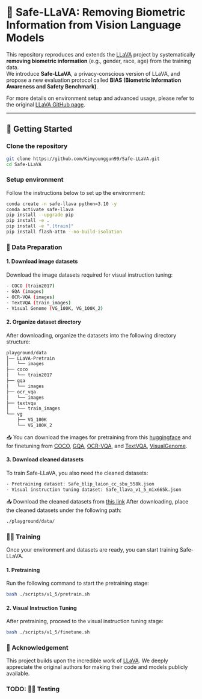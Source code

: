# 🌟 Safe-LLaVA: Removing Biometric Information from Vision Language Models

This repository reproduces and extends the [LLaVA](https://github.com/haotian-liu/LLaVA) project by systematically **removing biometric information** (e.g., gender, race, age) from the training data.  
We introduce **Safe-LLaVA**, a privacy-conscious version of LLaVA, and propose a new evaluation protocol called **BIAS (Biometric Information Awareness and Safety Benchmark)**.

For more details on environment setup and advanced usage, please refer to the original [LLaVA GitHub page](https://github.com/haotian-liu/LLaVA).

---

## 🚀 Getting Started

### Clone the repository
```bash
git clone https://github.com/Kimyounggun99/Safe-LLaVA.git
cd Safe-LLaVA
```

### Setup environment
Follow the instructions below to set up the environment:
```bash
conda create -n safe-llava python=3.10 -y
conda activate safe-llava
pip install --upgrade pip
pip install -e .
pip install -e ".[train]"
pip install flash-attn --no-build-isolation
```

### 📂 Data Preparation
#### 1. Download image datasets
Download the image datasets required for visual instruction tuning:

```bash
- COCO (train2017)
- GQA (images)
- OCR-VQA (images)
- TextVQA (train_images)
- Visual Genome (VG_100K, VG_100K_2)
```

#### 2. Organize dataset directory
After downloading, organize the datasets into the following directory structure:

```bash
playground/data
│── LLaVA-Pretrain
│   └── images
├── coco
│   └── train2017
├── gqa
│   └── images
├── ocr_vqa
│   └── images
├── textvqa
│   └── train_images
└── vg
    ├── VG_100K
    └── VG_100K_2
```
📥 You can download the images for pretraining from this [huggingface](https://huggingface.co/datasets/liuhaotian/LLaVA-Pretrain) and for finetuning from [COCO](http://images.cocodataset.org/zips/train2017.zip), [GQA](https://downloads.cs.stanford.edu/nlp/data/gqa/images.zip), [OCR-VQA](https://drive.google.com/drive/folders/1_GYPY5UkUy7HIcR0zq3ZCFgeZN7BAfm_?usp=sharing), and [TextVQA](https://dl.fbaipublicfiles.com/textvqa/images/train_val_images.zip), [VisualGenome](https://cs.stanford.edu/people/rak248/VG_100K_2/images.zip).

#### 3. Download cleaned datasets
To train Safe-LLaVA, you also need the cleaned datasets:
```bash
- Pretraining dataset: Safe_blip_laion_cc_sbu_558k.json
- Visual instruction tuning dataset: Safe_llava_v1_5_mix665k.json
```
📥 Download the cleaned datasets from [this link](https://ucf-my.sharepoint.com/my?id=%2Fpersonal%2Fyo171134%5Fucf%5Fedu%2FDocuments%2FSafe%2DLLaVA&login_hint=yo171134%40ucf%2Eedu)
After downloading, place the cleaned datasets under the following path:
```bash
./playground/data/
```

### 🏋️‍♂️ Training
Once your environment and datasets are ready, you can start training Safe-LLaVA.

#### 1. Pretraining
Run the following command to start the pretraining stage:
```bash
bash ./scripts/v1_5/pretrain.sh
```

#### 2. Visual Instruction Tuning
After pretraining, proceed to the visual instruction tuning stage:
```bash
bash ./scripts/v1_5/finetune.sh
```
### 📢 Acknowledgement
This project builds upon the incredible work of [LLaVA](https://github.com/haotian-liu/LLaVA).
We deeply appreciate the original authors for making their code and models publicly available.

### TODO: 🏋️‍♂️ Testing

